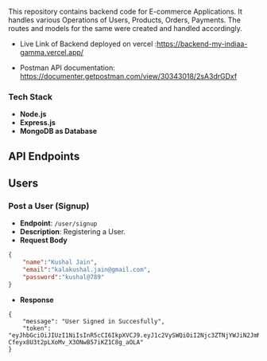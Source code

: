 This repository contains backend code for E-commerce Applications. It handles various Operations of Users, Products, Orders, Payments. The routes and models for the same were created and handled accordingly. 



- Live Link of Backend deployed on vercel :https://backend-my-indiaa-gamma.vercel.app/

- Postman API documentation: https://documenter.getpostman.com/view/30343018/2sA3drGDxf

### Tech Stack
- **Node.js**
- **Express.js**
- **MongoDB as Database**

## API Endpoints

## Users

### Post a User (Signup)
- **Endpoint**: `/user/signup`
- **Description**:  Registering a User.
- **Request Body** 
``` json object
{
    "name":"Kushal Jain",
    "email":"kalakushal.jain@gmail.com",
    "password":"kushal@789"
}
```
- **Response**
```
{
    "message": "User Signed in Succesfully",
    "token": "eyJhbGciOiJIUzI1NiIsInR5cCI6IkpXVCJ9.eyJ1c2VySWQiOiI2Njc3ZTNjYWJiN2JmMzY3YTNkMzkxNzUiLCJyb2xlIjoidXNlciIsImlhdCI6MTcxOTMxNzY2NSwiZXhwIjoxNzIxOTA5NjY1fQ.PHNOy-Cfeyx8U3t2pLXoMv_X3ONwB57iKZ1C8g_aOLA"
}
```